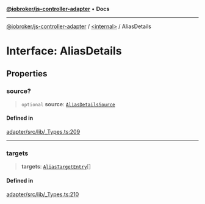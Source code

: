 [**@iobroker/js-controller-adapter**](../../README.md) • **Docs**

***

[@iobroker/js-controller-adapter](../../globals.md) / [\<internal\>](../README.md) / AliasDetails

# Interface: AliasDetails

## Properties

### source?

> `optional` **source**: [`AliasDetailsSource`](AliasDetailsSource.md)

#### Defined in

[adapter/src/lib/\_Types.ts:209](https://github.com/ioBroker/ioBroker.js-controller/blob/1e3f92f91943b544535e021f5e14acf9ed5c82e5/packages/adapter/src/lib/_Types.ts#L209)

***

### targets

> **targets**: [`AliasTargetEntry`](AliasTargetEntry.md)[]

#### Defined in

[adapter/src/lib/\_Types.ts:210](https://github.com/ioBroker/ioBroker.js-controller/blob/1e3f92f91943b544535e021f5e14acf9ed5c82e5/packages/adapter/src/lib/_Types.ts#L210)
